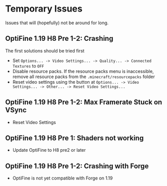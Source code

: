 # Temporary Issues 
Issues that will (hopefully) not be around for long. 

## OptiFine 1.19 H8 Pre 1-2: Crashing 
The first solutions should be tried first 

- Set `Options... -> Video Settings... -> Quality... -> Connected Textures` to `OFF`
- Disable resource packs. If the resource packs menu is inaccessible, remove all resource packs from the `.minecraft/resourcepacks` folder
- Reset video settings using the button at `Options... -> Video Settings... -> Other... -> Reset Video Settings...`

## OptiFine 1.19 H8 Pre 1-2: Max Framerate Stuck on VSync 
- Reset Video Settings

## OptiFine 1.19 H8 Pre 1: Shaders not working
- Update OptiFine to H8 pre2 or later

## OptiFine 1.19 H8 Pre 1-2: Crashing with Forge
- OptiFine is not yet compatible with Forge on 1.19
